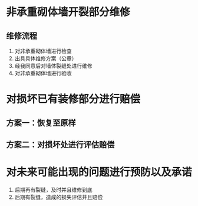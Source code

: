





# 非承重砌体墙开裂部分维修
## 维修流程
1. 对非承重砌体墙进行检查
2. 出具具体维修方案（公章）
3. 经我同意后对墙体裂缝处进行维修
4. 对非承重砌体墙进行验收
# 对损坏已有装修部分进行赔偿
## 方案一：恢复至原样
## 方案二：对损坏处进行评估赔偿
# 对未来可能出现的问题进行预防以及承诺
1. 后期再有裂缝，及时并且维修到底
2. 后期有裂缝，造成的损失评估并且赔偿